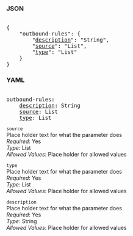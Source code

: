 ### JSON 
<pre> 
{
    "outbound-rules": {
        "<a href=#description>description</a>": "String", 
        "<a href=#source>source</a>": "List", 
        "<a href=#type>type</a>": "List"
    }
}</pre> 
### YAML 
<pre> 
outbound-rules:
    <a href=#description>description</a>: String
    <a href=#source>source</a>: List
    <a href=#type>type</a>: List
</pre> 


`source`  <a name="source"></a> \
Place holder text for what the parameter does \
*Required*: Yes \
*Type*: List \
*Allowed Values*: Place holder for allowed values

`type`  <a name="type"></a> \
Place holder text for what the parameter does \
*Required*: Yes \
*Type*: List \
*Allowed Values*: Place holder for allowed values

`description`  <a name="description"></a> \
Place holder text for what the parameter does \
*Required*: Yes \
*Type*: String \
*Allowed Values*: Place holder for allowed values

